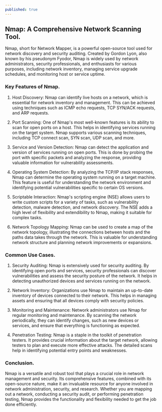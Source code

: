 ```yaml
---
published: true
---
```


## Nmap: A Comprehensive Network Scanning Tool.


 Nmap, short for Network Mapper, is a powerful open-source tool used for network discovery and security auditing. Created by Gordon Lyon, also known by his pseudonym Fyodor, Nmap is widely used by network administrators, security professionals, and enthusiasts for various purposes, including network inventory, managing service upgrade schedules, and monitoring host or service uptime.

### Key Features of Nmap.

01. Host Discovery:
Nmap can identify live hosts on a network, which is essential for network inventory and management. This can be achieved using techniques such as ICMP echo requests, TCP SYN/ACK requests, and ARP requests.

02. Port Scanning:
One of Nmap's most well-known features is its ability to scan for open ports on a host. This helps in identifying services running on the target system. Nmap supports various scanning techniques, including TCP connect scan, SYN scan, UDP scan, and more.

03. Service and Version Detection:
Nmap can detect the application and version of services running on open ports. This is done by probing the port with specific packets and analyzing the response, providing valuable information for vulnerability assessments.

04. Operating System Detection:
By analyzing the TCP/IP stack responses, Nmap can determine the operating system running on a target machine. This feature is useful for understanding the network environment and identifying potential vulnerabilities specific to certain OS versions.

05. Scriptable Interaction:
Nmap's scripting engine (NSE) allows users to write custom scripts for a variety of tasks, such as vulnerability detection, malware detection, and network discovery. The NSE adds a high level of flexibility and extendibility to Nmap, making it suitable for complex tasks.

06. Network Topology Mapping:
Nmap can be used to create a map of the network topology, illustrating the connections between hosts and the paths data takes through the network. This is valuable for understanding network structure and planning network improvements or expansions.

### Common Use Cases.

01. Security Auditing:
Nmap is extensively used for security auditing. By identifying open ports and services, security professionals can discover vulnerabilities and assess the security posture of the network. It helps in detecting unauthorized devices and services running on the network.

02. Network Inventory:
Organizations use Nmap to maintain an up-to-date inventory of devices connected to their network. This helps in managing assets and ensuring that all devices comply with security policies.

03. Monitoring and Maintenance:
Network administrators use Nmap for regular monitoring and maintenance. By scanning the network periodically, they can identify changes, such as new devices or services, and ensure that everything is functioning as expected.

04. Penetration Testing:
Nmap is a staple in the toolkit of penetration testers. It provides crucial information about the target network, allowing testers to plan and execute more effective attacks. The detailed scans help in identifying potential entry points and weaknesses.

### Conclusion.

Nmap is a versatile and robust tool that plays a crucial role in network management and security. Its comprehensive features, combined with its open-source nature, make it an invaluable resource for anyone involved in network administration, security, and research. Whether you are mapping out a network, conducting a security audit, or performing penetration testing, Nmap provides the functionality and flexibility needed to get the job done efficiently.
